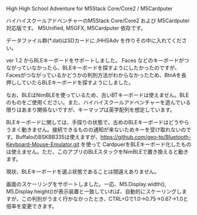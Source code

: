 High High School Adventure for M5Stack Core/Core2 / M5Cardputer

ハイハイスクールアドベンチャーのM5Stack Core/Core2 および M5Cardputer 対応版です。
M5Unified, M5GFX, M5Cardputer 依存です。

データファイル群(*.dat)はSDカードに /HHSAdv を作りその中に入れてください。

ver 1.2 からBLEキーボードをサポートしました。
Faces などのキーボードがつながっていなかったら、BLEキーボードを探すようにしたかったのですが、Facesがつながっているかどうかの判別方法がわからなかったため、BtnAを長押ししていたらBLEキーボードを探すようにしました。

なお、BLEはNimBLEを使っているため、古いBTキーボードは使えません。BLEのものをご使用ください。また、ハイハイスクールアドベンチャーを遊んでいる限りはあまり関係ないですが、キーマップは英字配列を想定しています。

BLEキーボードに関しては、手探りの状態で、古めのBLEキーボードはどうやらうまく動きません。接続できるものの通知が来ないためキーを受け取れないのです。BuffaloのBSKBB335は使えますが、https://github.com/geo-tp/Bluetooth-Keyboard-Mouse-Emulator.git を使って CardpuerをBLEキーボード化したものは使えません。ただ、このアプリのBLEスタックをNimBLEで置き換えると動きます。

現状、BLEキーボードを選ぶ状態であることは間違えありません。

画面のスケーリングをサポートしました。一応、M5.Display.width(), M5.Display.height()が表示装置と一致していれば、自動的にスケーリングしますが、この判別がうまく行かなかったとき、CTRL+Gで1.0->0.75->0.67->1.0と倍率を変更できます。